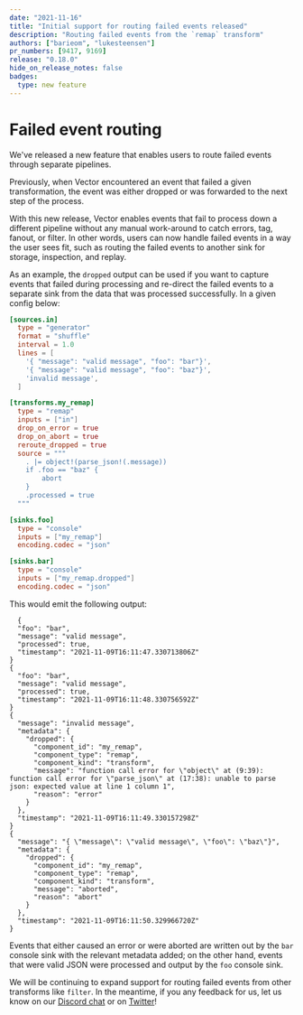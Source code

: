 ```yaml
---
date: "2021-11-16"
title: "Initial support for routing failed events released"
description: "Routing failed events from the `remap` transform"
authors: ["barieom", "lukesteensen"]
pr_numbers: [9417, 9169]
release: "0.18.0"
hide_on_release_notes: false
badges:
  type: new feature
---
```


# Failed event routing

We've released a new feature that enables users to route failed events through separate pipelines.

Previously, when Vector encountered an event that failed a given transformation, the event was either dropped or was forwarded to the next step of the process. 

With this new release, Vector enables events that fail to process down a different pipeline without any manual work-around to catch errors, tag, fanout, or filter. In other words, users can now handle failed events in a way the user sees fit, such as routing the failed events to another sink for storage, inspection, and replay. 

As an example, the `dropped` output can be used if you want to capture events that failed during processing and re-direct the failed events to a separate sink from the data that was processed successfully. In a given config below:

``` toml
[sources.in]
  type = "generator"
  format = "shuffle"
  interval = 1.0
  lines = [
    '{ "message": "valid message", "foo": "bar"}',
    '{ "message": "valid message", "foo": "baz"}',
    'invalid message',
  ]

[transforms.my_remap]
  type = "remap"
  inputs = ["in"]
  drop_on_error = true
  drop_on_abort = true
  reroute_dropped = true
  source = """
    . |= object!(parse_json!(.message))
    if .foo == "baz" {
        abort
    }
    .processed = true
  """

[sinks.foo]
  type = "console"
  inputs = ["my_remap"]
  encoding.codec = "json"

[sinks.bar]
  type = "console"
  inputs = ["my_remap.dropped"]
  encoding.codec = "json"
``` 

This would emit the following output:
``` 
  {
  "foo": "bar",
  "message": "valid message",
  "processed": true,
  "timestamp": "2021-11-09T16:11:47.330713806Z"
}
{
  "foo": "bar",
  "message": "valid message",
  "processed": true,
  "timestamp": "2021-11-09T16:11:48.330756592Z"
}
{
  "message": "invalid message",
  "metadata": {
    "dropped": {
      "component_id": "my_remap",
      "component_type": "remap",
      "component_kind": "transform",
      "message": "function call error for \"object\" at (9:39): function call error for \"parse_json\" at (17:38): unable to parse json: expected value at line 1 column 1",
      "reason": "error"
    }
  },
  "timestamp": "2021-11-09T16:11:49.330157298Z"
}
{
  "message": "{ \"message\": \"valid message\", \"foo\": \"baz\"}",
  "metadata": {
    "dropped": {
      "component_id": "my_remap",
      "component_type": "remap",
      "component_kind": "transform",
      "message": "aborted",
      "reason": "abort"
    }
  },
  "timestamp": "2021-11-09T16:11:50.329966720Z"
}
```

Events that either caused an error or were aborted are written out by the `bar` console sink with the relevant metadata added; on the other hand, events that were valid JSON were processed and output by the `foo` console sink. 

We will be continuing to expand support for routing failed events from other transforms like `filter`. In the meantime, if you any feedback for us, let us know on our [Discord chat][] or on [Twitter][]!


[Discord chat]: https://discord.com/invite/dX3bdkF
[Twitter]: https://twitter.com/vectordotdev
